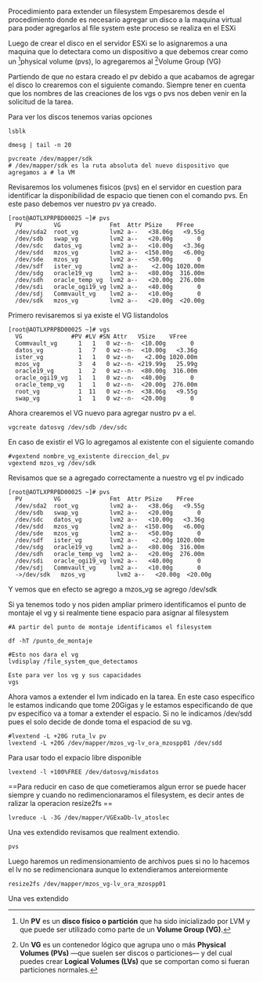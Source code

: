 
Procedimiento para extender un filesystem
Empesaremos desde el procedimiento donde es necesario agregar un disco a la maquina virtual para poder agregarlos al file system este proceso se realiza en el ESXi

Luego de crear el disco en el servidor ESXi se lo asignaremos a una maquina que lo detectara como un dispositivo a que debemos crear como un [^2]physical volume (pvs), lo agregaremos al [^1]Volume Group (VG)

Partiendo de que no estara  creado el pv debido a que acabamos de agregar el disco lo crearemos con el siguiente comando. Siempre tener en cuenta que los nombres de las creaciones de los vgs o pvs nos deben venir en la solicitud de la tarea.

Para ver los discos tenemos varias opciones
```
lsblk

dmesg | tail -n 20
```

```
pvcreate /dev/mapper/sdk
# /dev/mapper/sdk es la ruta absoluta del nuevo dispositivo que agregamos a # la VM
```

Revisaremos los volumenes fisicos (pvs) en el servidor en cuestion para identificar la disponibilidad de espacio que tienen con el comando pvs. En este paso debemos ver nuestro pv ya creado.

```
[root@AOTLXPRPBD00025 ~]# pvs
  PV         VG              Fmt  Attr PSize    PFree
  /dev/sda2  root_vg         lvm2 a--   <38.06g   <9.55g
  /dev/sdb   swap_vg         lvm2 a--   <20.00g       0
  /dev/sdc   datos_vg        lvm2 a--   <10.00g   <3.36g
  /dev/sdd   mzos_vg         lvm2 a--  <150.00g   <6.00g
  /dev/sde   mzos_vg         lvm2 a--   <50.00g       0
  /dev/sdf   ister_vg        lvm2 a--    <2.00g 1020.00m
  /dev/sdg   oracle19_vg     lvm2 a--   <80.00g  316.00m
  /dev/sdh   oracle_temp_vg  lvm2 a--   <20.00g  276.00m
  /dev/sdi   oracle_ogi19_vg lvm2 a--   <40.00g       0
  /dev/sdj   Commvault_vg    lvm2 a--   <10.00g       0
  /dev/sdk   mzos_vg         lvm2 a--   <20.00g  <20.00g
```

Primero revisaremos si ya existe el VG listandolos
```
[root@AOTLXPRPBD00025 ~]# vgs
  VG              #PV #LV #SN Attr   VSize    VFree
  Commvault_vg      1   1   0 wz--n-  <10.00g       0
  datos_vg          1   7   0 wz--n-  <10.00g   <3.36g
  ister_vg          1   1   0 wz--n-   <2.00g 1020.00m
  mzos_vg           3   4   0 wz--n- <219.99g   25.99g
  oracle19_vg       1   2   0 wz--n-  <80.00g  316.00m
  oracle_ogi19_vg   1   1   0 wz--n-  <40.00g       0
  oracle_temp_vg    1   1   0 wz--n-  <20.00g  276.00m
  root_vg           1  11   0 wz--n-  <38.06g   <9.55g
  swap_vg           1   1   0 wz--n-  <20.00g       0
```

Ahora crearemos el VG nuevo para agregar nustro pv a el. 

```
vgcreate datosvg /dev/sdb /dev/sdc
```

En caso de existir el VG lo agregamos al existente con el siguiente comando

```
#vgextend nombre_vg_existente direccion_del_pv
vgextend mzos_vg /dev/sdk

```

Revisamos que se a agregado correctamente a nuestro vg el pv indicado
```
[root@AOTLXPRPBD00025 ~]# pvs
  PV         VG              Fmt  Attr PSize    PFree
  /dev/sda2  root_vg         lvm2 a--   <38.06g   <9.55g
  /dev/sdb   swap_vg         lvm2 a--   <20.00g       0
  /dev/sdc   datos_vg        lvm2 a--   <10.00g   <3.36g
  /dev/sdd   mzos_vg         lvm2 a--  <150.00g   <6.00g
  /dev/sde   mzos_vg         lvm2 a--   <50.00g       0
  /dev/sdf   ister_vg        lvm2 a--    <2.00g 1020.00m
  /dev/sdg   oracle19_vg     lvm2 a--   <80.00g  316.00m
  /dev/sdh   oracle_temp_vg  lvm2 a--   <20.00g  276.00m
  /dev/sdi   oracle_ogi19_vg lvm2 a--   <40.00g       0
  /dev/sdj   Commvault_vg    lvm2 a--   <10.00g       0
  ->/dev/sdk   mzos_vg         lvm2 a--   <20.00g  <20.00g
```

Y vemos que en efecto se agrego a mzos_vg se agrego /dev/sdk

Si ya tenemos todo y nos piden ampliar primero identificamos el punto de montaje el vg y si realmente tiene espacio para asignar al filesystem 
```
#A partir del punto de montaje identificamos el filesystem

df -hT /punto_de_montaje

#Esto nos dara el vg
lvdisplay /file_system_que_detectamos

Este para ver los vg y sus capacidades
vgs

```

Ahora vamos a extender el lvm indicado en la tarea. En este caso especifico le estamos indicando que tome 20Gigas y le estamos especificando de que pv especifico va a tomar a extender el espacio. Si no le indicamos /dev/sdd pues el solo decide de donde toma el espaciod de su vg.

```
#lvextend -L +20G ruta_lv pv
lvextend -L +20G /dev/mapper/mzos_vg-lv_ora_mzospp01 /dev/sdd
```

Para usar todo el expacio libre disponible
```
lvextend -l +100%FREE /dev/datosvg/misdatos
```


==Para reducir en caso de que cometieramos algun error se puede hacer siempre y cuando no redimencionaramos el filesystem, es decir antes de ralizar la operacion resize2fs == 

```
lvreduce -L -3G /dev/mapper/VGExaDb-lv_atoslec
```

Una ves extendido revisamos que realment extendio.
```
pvs
```

Luego haremos un redimensionamiento de archivos pues si no lo hacemos el lv no se redimencionara aunque lo extendieramos antereiormente
```
resize2fs /dev/mapper/mzos_vg-lv_ora_mzospp01
```


Una ves extendido 
[^1]: Un **VG** es un contenedor lógico que agrupa uno o más **Physical Volumes (PVs)** —que suelen ser discos o particiones— y del cual puedes crear **Logical Volumes (LVs)** que se comportan como si fueran particiones normales.

[^2]: Un **PV** es un **disco físico o partición** que ha sido inicializado por LVM y que puede ser utilizado como parte de un **Volume Group (VG)**.
